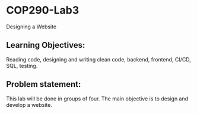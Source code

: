 # COP290-Lab3
Designing a Website

## Learning Objectives: 
Reading code, designing and writing clean code, backend, frontend, CI/CD, SQL, testing.
## Problem statement: 
This lab will be done in groups of four. The main objective is to design and develop a website.


